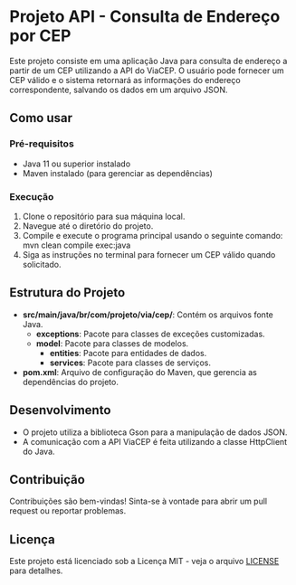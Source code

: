 # Projeto API - Consulta de Endereço por CEP

Este projeto consiste em uma aplicação Java para consulta de endereço a partir de um CEP utilizando a API do ViaCEP. O usuário pode fornecer um CEP válido e o sistema retornará as informações do endereço correspondente, salvando os dados em um arquivo JSON.

## Como usar

### Pré-requisitos

- Java 11 ou superior instalado
- Maven instalado (para gerenciar as dependências)

### Execução

1. Clone o repositório para sua máquina local.
2. Navegue até o diretório do projeto.
3. Compile e execute o programa principal usando o seguinte comando: mvn clean compile exec:java
4. Siga as instruções no terminal para fornecer um CEP válido quando solicitado.

## Estrutura do Projeto

- **src/main/java/br/com/projeto/via/cep/**: Contém os arquivos fonte Java.
  - **exceptions**: Pacote para classes de exceções customizadas.
  - **model**: Pacote para classes de modelos.
    - **entities**: Pacote para entidades de dados.
    - **services**: Pacote para classes de serviços.
- **pom.xml**: Arquivo de configuração do Maven, que gerencia as dependências do projeto.

## Desenvolvimento

- O projeto utiliza a biblioteca Gson para a manipulação de dados JSON.
- A comunicação com a API ViaCEP é feita utilizando a classe HttpClient do Java.

## Contribuição

Contribuições são bem-vindas! Sinta-se à vontade para abrir um pull request ou reportar problemas.

## Licença

Este projeto está licenciado sob a Licença MIT - veja o arquivo [LICENSE](LICENSE) para detalhes.
